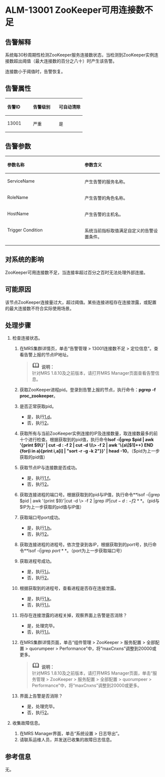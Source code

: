 # ALM-13001 ZooKeeper可用连接数不足<a name="ZH-CN_TOPIC_0191883088"></a>

## 告警解释<a name="zh-cn_topic_0191813882_section54545236"></a>

系统每30秒周期性检测ZooKeeper服务连接数状态，当检测到ZooKeeper实例连接数超出阈值（最大连接数的百分之八十）时产生该告警。

连接数小于阈值时，告警恢复。

## 告警属性<a name="zh-cn_topic_0191813882_section21145081"></a>

<a name="zh-cn_topic_0191813882_table11533784"></a>
<table><thead align="left"><tr id="zh-cn_topic_0191813882_row3757979"><th class="cellrowborder" valign="top" width="33.33333333333333%" id="mcps1.1.4.1.1"><p id="zh-cn_topic_0191813882_p35960896"><a name="zh-cn_topic_0191813882_p35960896"></a><a name="zh-cn_topic_0191813882_p35960896"></a>告警ID</p>
</th>
<th class="cellrowborder" valign="top" width="33.33333333333333%" id="mcps1.1.4.1.2"><p id="zh-cn_topic_0191813882_p27151449"><a name="zh-cn_topic_0191813882_p27151449"></a><a name="zh-cn_topic_0191813882_p27151449"></a>告警级别</p>
</th>
<th class="cellrowborder" valign="top" width="33.33333333333333%" id="mcps1.1.4.1.3"><p id="zh-cn_topic_0191813882_p51783759"><a name="zh-cn_topic_0191813882_p51783759"></a><a name="zh-cn_topic_0191813882_p51783759"></a>可自动清除</p>
</th>
</tr>
</thead>
<tbody><tr id="zh-cn_topic_0191813882_row33734921"><td class="cellrowborder" valign="top" width="33.33333333333333%" headers="mcps1.1.4.1.1 "><p id="zh-cn_topic_0191813882_p48174063"><a name="zh-cn_topic_0191813882_p48174063"></a><a name="zh-cn_topic_0191813882_p48174063"></a>13001</p>
</td>
<td class="cellrowborder" valign="top" width="33.33333333333333%" headers="mcps1.1.4.1.2 "><p id="zh-cn_topic_0191813882_p9785067"><a name="zh-cn_topic_0191813882_p9785067"></a><a name="zh-cn_topic_0191813882_p9785067"></a>严重</p>
</td>
<td class="cellrowborder" valign="top" width="33.33333333333333%" headers="mcps1.1.4.1.3 "><p id="zh-cn_topic_0191813882_p54392930"><a name="zh-cn_topic_0191813882_p54392930"></a><a name="zh-cn_topic_0191813882_p54392930"></a>是</p>
</td>
</tr>
</tbody>
</table>

## 告警参数<a name="zh-cn_topic_0191813882_section56088004"></a>

<a name="zh-cn_topic_0191813882_table43751230"></a>
<table><thead align="left"><tr id="zh-cn_topic_0191813882_row43605354"><th class="cellrowborder" valign="top" width="50%" id="mcps1.1.3.1.1"><p id="zh-cn_topic_0191813882_p42372785"><a name="zh-cn_topic_0191813882_p42372785"></a><a name="zh-cn_topic_0191813882_p42372785"></a>参数名称</p>
</th>
<th class="cellrowborder" valign="top" width="50%" id="mcps1.1.3.1.2"><p id="zh-cn_topic_0191813882_p9643552"><a name="zh-cn_topic_0191813882_p9643552"></a><a name="zh-cn_topic_0191813882_p9643552"></a>参数含义</p>
</th>
</tr>
</thead>
<tbody><tr id="zh-cn_topic_0191813882_row42930272"><td class="cellrowborder" valign="top" width="50%" headers="mcps1.1.3.1.1 "><p id="zh-cn_topic_0191813882_p54800025"><a name="zh-cn_topic_0191813882_p54800025"></a><a name="zh-cn_topic_0191813882_p54800025"></a>ServiceName</p>
</td>
<td class="cellrowborder" valign="top" width="50%" headers="mcps1.1.3.1.2 "><p id="zh-cn_topic_0191813882_p9617010"><a name="zh-cn_topic_0191813882_p9617010"></a><a name="zh-cn_topic_0191813882_p9617010"></a>产生告警的服务名称。</p>
</td>
</tr>
<tr id="zh-cn_topic_0191813882_row19444226"><td class="cellrowborder" valign="top" width="50%" headers="mcps1.1.3.1.1 "><p id="zh-cn_topic_0191813882_p31478446"><a name="zh-cn_topic_0191813882_p31478446"></a><a name="zh-cn_topic_0191813882_p31478446"></a>RoleName</p>
</td>
<td class="cellrowborder" valign="top" width="50%" headers="mcps1.1.3.1.2 "><p id="zh-cn_topic_0191813882_p66726223"><a name="zh-cn_topic_0191813882_p66726223"></a><a name="zh-cn_topic_0191813882_p66726223"></a>产生告警的角色名称。</p>
</td>
</tr>
<tr id="zh-cn_topic_0191813882_row63665103"><td class="cellrowborder" valign="top" width="50%" headers="mcps1.1.3.1.1 "><p id="zh-cn_topic_0191813882_p56599738"><a name="zh-cn_topic_0191813882_p56599738"></a><a name="zh-cn_topic_0191813882_p56599738"></a>HostName</p>
</td>
<td class="cellrowborder" valign="top" width="50%" headers="mcps1.1.3.1.2 "><p id="zh-cn_topic_0191813882_p21176078"><a name="zh-cn_topic_0191813882_p21176078"></a><a name="zh-cn_topic_0191813882_p21176078"></a>产生告警的主机名。</p>
</td>
</tr>
<tr id="zh-cn_topic_0191813882_row56366974"><td class="cellrowborder" valign="top" width="50%" headers="mcps1.1.3.1.1 "><p id="zh-cn_topic_0191813882_p2322177"><a name="zh-cn_topic_0191813882_p2322177"></a><a name="zh-cn_topic_0191813882_p2322177"></a>Trigger Condition</p>
</td>
<td class="cellrowborder" valign="top" width="50%" headers="mcps1.1.3.1.2 "><p id="zh-cn_topic_0191813882_p53878657"><a name="zh-cn_topic_0191813882_p53878657"></a><a name="zh-cn_topic_0191813882_p53878657"></a>系统当前指标取值满足自定义的告警设置条件。</p>
</td>
</tr>
</tbody>
</table>

## 对系统的影响<a name="zh-cn_topic_0191813882_section35029990"></a>

ZooKeeper可用连接数不足，当连接率超过百分之百时无法处理外部连接。

## 可能原因<a name="zh-cn_topic_0191813882_section46834456"></a>

该节点ZooKeeper连接量过大，超过阈值。某些连接进程存在连接泄露，或配置的最大连接数不符合实际使用场景。

## 处理步骤<a name="zh-cn_topic_0191813882_section18856923"></a>

1.  检查连接状态。
    1.  在MRS集群详情页，单击“告警管理 \> 13001连接数不足 \> 定位信息”。查看告警上报的节点IP地址。

        >![](public_sys-resources/icon-note.gif) **说明：**   
        >针对MRS 1.8.10及之前版本，请打开MRS Manager页面查看告警信息。  

    2.  获取ZooKeeper进程pid。登录到告警上报的节点，执行命令：**pgrep -f proc\_zookeeper**。
    3.  是否正常获取pid。
        -   是，执行[1.d](#zh-cn_topic_0191813882_cn_58_42_000001_2_mmccppss_stepb2)。
        -   否，执行[2](#zh-cn_topic_0191813882_li572522141314)。

    4.  <a name="zh-cn_topic_0191813882_cn_58_42_000001_2_mmccppss_stepb2"></a>获取所有与当前ZooKeeper实例连接的IP及连接数量，取连接数最多的前十个进行检查。根据获取到的pid值，执行命令**lsof -i|grep $pid | awk '\{print $9\}' | cut -d : -f 2 | cut -d \\\> -f 2 | awk '\{a\[$1\]++\} END \{for\(i in a\)\{print i,a\[i\] | "sort -r -g -k 2"\}\}' | head -10**。（$pid为上一步获取的pid值）
    5.  获取节点IP与连接数是否成功。
        -   是，执行[1.f](#zh-cn_topic_0191813882_cn_58_42_000001_2_mmccppss_stepb4)。
        -   否，执行[2](#zh-cn_topic_0191813882_li572522141314)。

    6.  <a name="zh-cn_topic_0191813882_cn_58_42_000001_2_mmccppss_stepb4"></a>获取连接进程的端口号。根据获取到的pid与IP值，执行命令**lsof -i|grep $pid | awk '\{print $9\}'|cut -d \\\> -f 2 |grep $IP| cut -d : -f 2**。（$pid与$IP为上一步获取的pid值与IP值）
    7.  获取端口号port成功。
        -   是，执行[1.h](#zh-cn_topic_0191813882_cn_58_42_000001_2_mmccppss_stepb5)。
        -   否，执行[2](#zh-cn_topic_0191813882_li572522141314)。

    8.  <a name="zh-cn_topic_0191813882_cn_58_42_000001_2_mmccppss_stepb5"></a>获取连接进程的进程号。依次登录到各IP，根据获取到的port号，执行命令**lsof -i|grep $port**。（$port为上一步获取端口号）
    9.  获取进程号成功。
        -   是，执行[1.j](#zh-cn_topic_0191813882_stepb6)。
        -   否，执行[2](#zh-cn_topic_0191813882_li572522141314)。

    10. <a name="zh-cn_topic_0191813882_stepb6"></a>根据获取到的进程号，查看进程是否存在连接泄露。
        -   是，执行[1.k](#zh-cn_topic_0191813882_stepb7)。
        -   否，执行[1.l](#zh-cn_topic_0191813882_stepb8)。

    11. <a name="zh-cn_topic_0191813882_stepb7"></a>将存在连接泄露的进程关掉，观察界面上告警是否消除？
        -   是，处理完毕。
        -   否，执行[1.l](#zh-cn_topic_0191813882_stepb8)。

    12. <a name="zh-cn_topic_0191813882_stepb8"></a>在MRS集群详情页面，单击“组件管理 \> ZooKeeper \> 服务配置 \> 全部配置 \> quorumpeer \> Performance”中，将“maxCnxns”调整到20000或更多。

        >![](public_sys-resources/icon-note.gif) **说明：**   
        >针对MRS 1.8.10及之前版本，请打开MRS Manager页面，单击“服务管理 \> ZooKeeper \> 服务配置 \> 全部配置 \> quorumpeer \> Performance”中，将“maxCnxns”调整到20000或更多。  

    13. 界面上告警是否消除？
        -   是，处理完毕。
        -   否，执行[2](#zh-cn_topic_0191813882_li572522141314)。

2.  <a name="zh-cn_topic_0191813882_li572522141314"></a>收集故障信息。
    1.  在MRS Manager界面，单击“系统设置 \> 日志导出”。
    2.  请联系运维人员，并发送已收集的故障日志信息。


## 参考信息<a name="zh-cn_topic_0191813882_section35494585"></a>

无。


